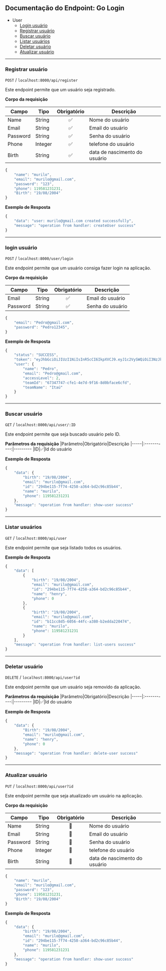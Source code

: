 ## **Documentação do Endpoint: Go Login**

- User
    - [Login usuário](#login-usuário)
    - [Registrar usuário](#registrar-usuário)
    - [Buscar usuário](#buscar-usuário)
    - [Listar usuários](#listar-usuários)
    - [Deletar usuário](#deletar-usuário)
    - [Atualizar usuário](#atualizar-usuário)
---

### **Registrar usuário**

`POST` / `localhost:8000/api/register`
 
Este endpoint permite que um usuário seja registrado.

**Corpo da requisição**

|Campo|Tipo|Obrigatório|Descrição
|-----|----|:-----------:|---------
|Name|String|✅|Nome do usuário
|Email|String|✅|Email do usuário
|Password|String|✅|Senha do usuário
|Phone|Integer|✅|telefone do usuário
|Birth|String|✅|data de nascimento do usuário

```js
{   
    "name": "murilo",
    "email": "murilo@gmail.com",
    "password": "123",
    "phone": 119581231231,
    "Birth": "19/08/2004"
}
```

**Exemplo de Resposta**

```js
{
    "data": "user: murilo@gmail.com created successfully",
    "message": "operation from handler: createUser success"
}
```

---

### **login usuário**

`POST` / `localhost:8000/user/login`
  
Este endpoint permite que um usuário consiga fazer login na aplicação.

**Corpo da requisição**

|Campo|Tipo|Obrigatório|Descrição
|-----|----|:-----------:|---------
|Email|String|✅|Email do usuário
|Password|String|✅|Senha do usuário

```js
{
    "email": "Pedro@gmail.com",
    "password": "Pedro12345",
}
```

**Exemplo de Resposta**

```js
{
    "status": "SUCCESS",
    "token": "eyJhbGciOiJIUzI1NiIsInR5cCI6IkpXVCJ9.eyJ1c2VySWQiOiI3NzJkNWFmNy1lYTc5LTQ4MjktOTBkNS0xODAyOTU2YWE2ODciLCJ0ZWFtSWQiOiI2NzM0Nzc0Ny1jZmUxLTRlN2QtOWYxNi04ZDBiZmFjZTZjZmQiLCJhY2Nlc3NMZXZlbCI6MiwiaWF0IjoxNzM5Nzk5OTAxLCJleHAiOjE3Mzk4MzIzMDF9.x_FcTVQRdfFqFegsnOCeFJKfsQcUw-kVZz-RwYFYQvc",
    "user": {
        "name": "Pedro",
        "email": "Pedro@gmail.com",
        "accessLevel": 2,
        "teamId": "67347747-cfe1-4e7d-9f16-8d0bface6cfd",
        "teamName": "Itaú"
    }
}
```

---

### **Buscar usuário**

`GET` / `localhost:8000/api/user/:ID`

Este endpoint permite que seja buscado usuário pelo ID.

**Parâmetros da requisição**
|Parâmetro|Obrigatório|Descrição
|-----|:-----------:|---------
|ID|✅|Id do usuário

**Exemplo de Resposta**

```js
{
    "data": {
        "birth": "19/08/2004",
        "email": "murilo@gmail.com",
        "id": "294be115-7f74-4258-a364-bd2c96c85b44",
        "name": "murilo",
        "phone": 119581231231
    },
    "message": "operation from handler: show-user success"
}
```

---

### **Listar usuários**

`GET` / `localhost:8000/api/user`

Este endpoint permite que seja listado todos os usuários.

**Exemplo de Resposta**

```js
{
    "data": [
        {
            "birth": "19/08/2004",
            "email": "murilo@gmail.com",
            "id": "294be115-7f74-4258-a364-bd2c96c85b44",
            "name": "henry",
            "phone": 0
        },
        {
            "birth": "19/08/2004",
            "email": "murilo@gmail.com",
            "id": "b11cc8d5-6056-44fc-a380-b2edda220474",
            "name": "murilo",
            "phone": 119581231231
        }
    ],
    "message": "operation from handler: list-users success"
}
```

---

### **Deletar usuário**

`DELETE` / `localhost:8000/api/user?id`
  
Este endpoint permite que um usuário seja removido da aplicação.

**Parâmetros da requisição**
|Parâmetro|Obrigatório|Descrição
|-----|:-----------:|---------
|ID|✅|Id do usuário

**Exemplo de Resposta**

```js
{
    "data": {
        "Birth": "19/08/2004",
        "email": "murilo@gmail.com",
        "name": "henry",
        "phone": 0
    },
    "message": "operation from handler: delete-user success"
}
```

---

### **Atualizar usuário**

`PUT` / `localhost:8000/api/user?id`
  
Este endpoint permite que seja atualizado um usuário na aplicação.

**Corpo da requisição**

|Campo|Tipo|Obrigatório|Descrição
|-----|----|:-----------:|---------
|Name|String|🚫|Nome do usuário
|Email|String|🚫|Email do usuário
|Password|String|🚫|Senha do usuário
|Phone|Integer|🚫|telefone do usuário
|Birth|String|🚫|data de nascimento do usuário

```js
{   
    "name": "murilo",
    "email": "murilo@gmail.com",
    "password": "123",
    "phone": 119581231231,
    "Birth": "19/08/2004"
}
```

**Exemplo de Resposta**

```js
{
    "data": {
        "birth": "19/08/2004",
        "email": "murilo@gmail.com",
        "id": "294be115-7f74-4258-a364-bd2c96c85b44",
        "name": "murilo",
        "phone": 119581231231
    },
    "message": "operation from handler: show-user success"
}
```